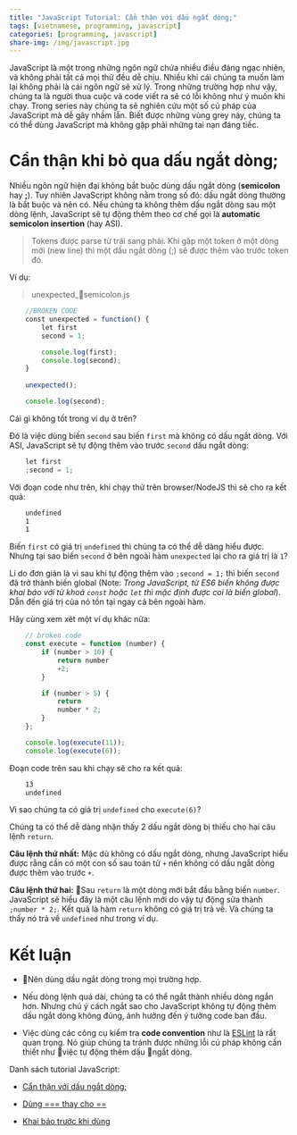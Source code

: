 ```yaml
---
title: "JavaScript Tutorial: Cẩn thận với dấu ngắt dòng;"
tags: [vietnamese, programming, javascript]
categories: [programming, javascript]
share-img: /img/javascript.jpg
---
```


JavaScript là một trong những ngôn ngữ chứa nhiều điều đáng ngạc nhiên, và không phải tất cả mọi thứ đều dễ chịu. Nhiều khi cái chúng ta muốn làm lại không phải là cái ngôn ngữ sẽ xử lý. Trong những trường hợp như vậy, chúng ta là người thua cuộc và code viết ra sẽ có lỗi không như ý muốn khi chạy. Trong series này chúng ta sẽ nghiên cứu một số cú pháp của JavaScript mà dễ gây nhầm lẫn. Biết được những vùng grey này, chúng ta có thể dùng JavaScript mà không gặp phải những tai nạn đáng tiếc.

<script async src="//pagead2.googlesyndication.com/pagead/js/adsbygoogle.js"></script>
<ins class="adsbygoogle"
     style="display:block; text-align:center;"
     data-ad-layout="in-article"
     data-ad-format="fluid"
     data-ad-client="ca-pub-2750437710821247"
     data-ad-slot="8905029259"></ins>
<script>
     (adsbygoogle = window.adsbygoogle || []).push({});
</script>

# Cẩn thận khi bỏ qua dấu ngắt dòng;

Nhiều ngôn ngữ hiện đại không bắt buộc dùng dấu ngắt dòng (**semicolon** hay **;**). Tuy nhiên JavaScript không nằm trong số đó: dấu ngắt dòng thường là bắt buộc và nên có. Nếu chúng ta không thêm dấu ngắt dòng sau một dòng lệnh, JavaScript sẽ tự động thêm theo cơ chế gọi là **automatic semicolon insertion** (hay ASI).

> Tokens được parse từ trái sang phải. Khi gặp một token ở một dòng mới (new line) thì một dấu ngắt dòng (;) sẽ được thêm vào trước token đó.

Ví dụ:

> unexpected_semicolon.js

```javascript
    //BROKEN CODE​
    const​ unexpected = ​function​() {
        ​let​ first
        second = 1;

        console.log(first);
        console.log(second);
    }
​
    unexpected();

    console.log(second);
```

Cái gì không tốt trong ví dụ ở trên?

Đó là việc dùng biến `second` sau biến `first` mà không có dấu ngắt dòng. Với ASI, JavaScript sẽ tự động thêm vào trước `second` dấu ngắt dòng:

```javascript
    ​let​ first
    ​;second = 1;
```

Với đoạn code như trên, khi chạy thử trên browser/NodeJS thì sẽ cho ra kết quả:

```bash
    undefined
​    1
    1
```

Biến `first` có giá trị `undefined` thì chúng ta có thể dễ dàng hiểu được. Nhưng tại sao biến `second` ở bên ngoài hàm `unexpected` lại cho ra giá trị là `1`?

Lí do đơn giản là vì sau khi tự động thêm vào `;second = 1;` thì biến `second` đã trở thành biến global (Note: *Trong JavaScript, từ ES6 biến không được khai báo với từ khoá `const` hoặc `let` thì mặc định được coi là biến global*). Dẫn đến giá trị của nó tồn tại ngay cả bên ngoài hàm.

Hãy cùng xem xét một ví dụ khác nữa:

```javascript
    // broken code
    const execute = function (number) {
        if (number > 10) {
            return number
            +2;
        }

        if (number > 5) {
            return
            number * 2;
        }
    };

    console.log(execute(11));
    console.log(execute(6));
```

Đoạn code trên sau khi chạy sẽ cho ra kết quả:

```bash
    13
    undefined
```

Vì sao chúng ta có giá trị `undefined` cho `execute(6)`?

Chúng ta có thể dễ dàng nhận thấy 2 dấu ngắt dòng bị thiếu cho hai câu lệnh `return`.

**Câu lệnh thứ nhất:** Mặc dù không có dấu ngắt dòng, nhưng JavaScript hiểu được rằng cần có một con số sau toán tử `+` nên không có dấu ngắt dòng được thêm vào trước `+`.

**Câu lệnh thứ hai:** Sau `return` là một dòng mới bắt đầu bằng biến `number`. JavaScript sẽ hiểu đây là một câu lệnh mới do vậy tự động sửa thành `;number * 2;`. Kết quả là hàm `return` không có giá trị trả về. Và chúng ta thấy nó trả về `undefined` như trong ví dụ.

# Kết luận

* Nên dùng dấu ngắt dòng trong mọi trường hợp.

* Nếu dòng lệnh quá dài, chúng ta có thể ngắt thành nhiều dòng ngắn hơn. Nhưng chú ý cách ngắt sao cho JavaScript không tự động thêm dấu ngắt dòng không đúng, ảnh hưởng đến ý tưởng code ban đầu.

* Việc dùng các công cụ kiểm tra **code convention** như là [ESLint](https://eslint.org/) là rất quan trọng. Nó giúp chúng ta tránh được những lỗi cú pháp không cần thiết như việc tự động thêm dấu ngắt dòng.

<script async src="//pagead2.googlesyndication.com/pagead/js/adsbygoogle.js"></script>
<ins class="adsbygoogle"
     style="display:block; text-align:center;"
     data-ad-layout="in-article"
     data-ad-format="fluid"
     data-ad-client="ca-pub-2750437710821247"
     data-ad-slot="8905029259"></ins>
<script>
     (adsbygoogle = window.adsbygoogle || []).push({});
</script>

Danh sách tutorial JavaScript:

* [Cẩn thận với dấu ngắt dòng;](https://phuongnq.me/2018-07-27-javascript-tutorial-01/)

* [Dùng === thay cho ==](https://phuongnq.me/2018-07-29-javascript-tutorial-02/)

* [Khai báo trước khi dùng](https://phuongnq.me/2018-07-30-javascript-tutorial-03/)
